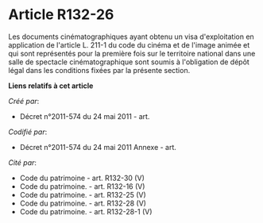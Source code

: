 # Article R132-26

Les documents cinématographiques ayant obtenu un visa d'exploitation en application de l'article L. 211-1 du code du cinéma
et de l'image animée et qui sont représentés pour la première fois sur le territoire national dans une salle de spectacle
cinématographique sont soumis à l'obligation de dépôt légal dans les conditions fixées par la présente section.

**Liens relatifs à cet article**

_Créé par_:

  - Décret n°2011-574 du 24 mai 2011  - art.

_Codifié par_:

  - Décret n°2011-574 du 24 mai 2011 Annexe - art.

_Cité par_:

  - Code du patrimoine - art. R132-30 (V)
  - Code du patrimoine. - art. R132-16 (V)
  - Code du patrimoine. - art. R132-25 (V)
  - Code du patrimoine. - art. R132-28 (V)
  - Code du patrimoine. - art. R132-28-1 (V)

